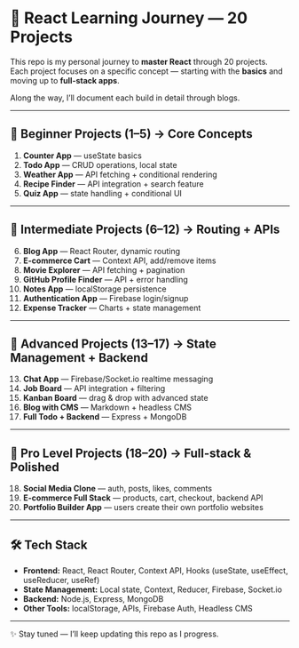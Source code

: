 # 🚀 React Learning Journey — 20 Projects

This repo is my personal journey to **master React** through 20 projects.  
Each project focuses on a specific concept — starting with the **basics** and moving up to **full-stack apps**.  

Along the way, I’ll document each build in detail through blogs.  

---

## 🔹 Beginner Projects (1–5) → Core Concepts
1. **Counter App** — useState basics  
2. **Todo App** — CRUD operations, local state  
3. **Weather App** — API fetching + conditional rendering  
4. **Recipe Finder** — API integration + search feature  
5. **Quiz App** — state handling + conditional UI  

---

## 🔹 Intermediate Projects (6–12) → Routing + APIs
6. **Blog App** — React Router, dynamic routing  
7. **E-commerce Cart** — Context API, add/remove items  
8. **Movie Explorer** — API fetching + pagination  
9. **GitHub Profile Finder** — API + error handling  
10. **Notes App** — localStorage persistence  
11. **Authentication App** — Firebase login/signup  
12. **Expense Tracker** — Charts + state management  

---

## 🔹 Advanced Projects (13–17) → State Management + Backend
13. **Chat App** — Firebase/Socket.io realtime messaging  
14. **Job Board** — API integration + filtering  
15. **Kanban Board** — drag & drop with advanced state  
16. **Blog with CMS** — Markdown + headless CMS  
17. **Full Todo + Backend** — Express + MongoDB  

---

## 🔹 Pro Level Projects (18–20) → Full-stack & Polished
18. **Social Media Clone** — auth, posts, likes, comments  
19. **E-commerce Full Stack** — products, cart, checkout, backend API  
20. **Portfolio Builder App** — users create their own portfolio websites  

---

## 🛠️ Tech Stack
- **Frontend:** React, React Router, Context API, Hooks (useState, useEffect, useReducer, useRef)  
- **State Management:** Local state, Context, Reducer, Firebase, Socket.io  
- **Backend:** Node.js, Express, MongoDB  
- **Other Tools:** localStorage, APIs, Firebase Auth, Headless CMS  

---

✨ Stay tuned — I’ll keep updating this repo as I progress.  

